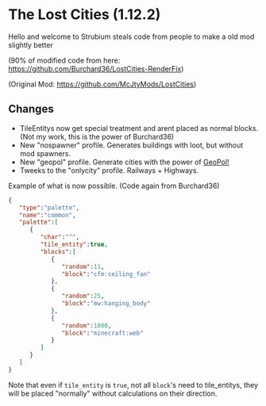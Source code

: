 # The Lost Cities (1.12.2)

Hello and welcome to Strubium steals code from people to make a old mod slightly better 

(90% of modified code from here: https://github.com/Burchard36/LostCities-RenderFix)

(Original Mod: https://github.com/McJtyMods/LostCities)

## Changes
* TileEntitys now get special treatment and arent placed as normal blocks. (Not my work, this is the power of Burchard36) 
* New "nospawner" profile. Generates buildings with loot, but without mod spawners.
* New "geopol" profile. Generate cities with the power of [GeoPol!](https://github.com/markgyoni/geopol)
* Tweeks to the "onlycity" profile. Railways + Highways. 

Example of what is now possible. (Code again from Burchard36)
```json
{
   "type":"palette",
   "name":"common",
   "palette":[
      {
         "char":"^",
         "tile_entity":true,
         "blocks":[
            {
               "random":11,
               "block":"cfm:ceiling_fan"
            },
            {
               "random":25,
               "block":"mw:hanging_body"
            },
            {
               "random":1000,
               "block":"minecraft:web"
            }
         ]
      }
   ]
}
```
Note that even if <code>tile_entity</code> is <code>true</code>, not all <code>block</code>'s need to tile_entitys, they will be placed "normally" without calculations on their direction.  
